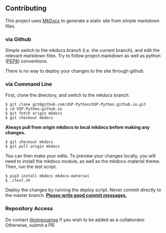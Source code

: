 ## Contributing
This project uses [MkDocs](http://www.mkdocs.org/) to generate a static site from simple markdown files. 

### via Github
Simple switch to the mkdocs branch (i.e. the current branch), and edit the relevant markdown files. Try to follow project markdown as well as python ([PEP8](https://www.python.org/dev/peps/pep-0008/)) conventions. 

There is no way to deploy your changes to the site through github.

### via Command Line
First, clone the directory, and switch to the mkdocs branch.
```
$ git clone git@github.com:USP-Python/USP-Python.github.io.git
$ cd USP-Python.github.io
$ git fetch origin mkdocs
$ git checkout mkdocs
```

**Always pull from origin mkdocs to local mkdocs before making any changes.**
```
$ git checkout mkdocs
$ git pull origin mkdocs
```

You can then make your edits. To preview your changes locally, you will need to install the mkdocs module, as well as the mkdocs-material theme. Then, run the test script.
```
$ pip3 install mkdocs mkdocs-material
$ ./test.sh
```

Deploy the changes by running the deploy script. Never commit directly to the master branch. [**Please write good commit messages.**](https://github.com/erlang/otp/wiki/writing-good-commit-messages)

### Repository Access
Do contact [@ningyuansg](mailto:ningyuan@u.nus.edu) if you wish to be added as a collaborator. Otherwise, submit a PR.
